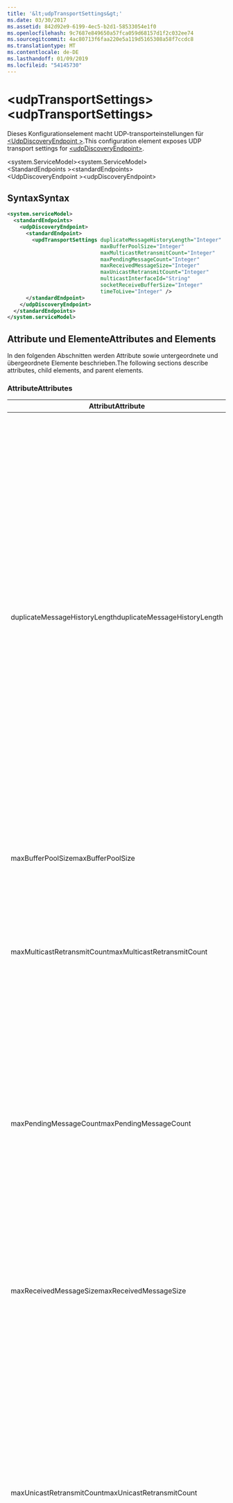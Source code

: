 ```yaml
---
title: '&lt;udpTransportSettings&gt;'
ms.date: 03/30/2017
ms.assetid: 842d92e9-6199-4ec5-b2d1-58533054e1f0
ms.openlocfilehash: 9c7687e849650a57fca059d68157d1f2c032ee74
ms.sourcegitcommit: 4ac80713f6faa220e5a119d5165308a58f7ccdc8
ms.translationtype: MT
ms.contentlocale: de-DE
ms.lasthandoff: 01/09/2019
ms.locfileid: "54145730"
---
```

# <a name="ltudptransportsettingsgt"></a><span data-ttu-id="def98-102">&lt;udpTransportSettings&gt;</span><span class="sxs-lookup"><span data-stu-id="def98-102">&lt;udpTransportSettings&gt;</span></span>
<span data-ttu-id="def98-103">Dieses Konfigurationselement macht UDP-transporteinstellungen für [ \<UdpDiscoveryEndpoint >](../../../../../docs/framework/configure-apps/file-schema/wcf/udpdiscoveryendpoint.md).</span><span class="sxs-lookup"><span data-stu-id="def98-103">This configuration element exposes UDP transport settings for [\<udpDiscoveryEndpoint>](../../../../../docs/framework/configure-apps/file-schema/wcf/udpdiscoveryendpoint.md).</span></span>  
  
<span data-ttu-id="def98-104">\<system.ServiceModel></span><span class="sxs-lookup"><span data-stu-id="def98-104">\<system.ServiceModel></span></span>  
<span data-ttu-id="def98-105">\<StandardEndpoints ></span><span class="sxs-lookup"><span data-stu-id="def98-105">\<standardEndpoints></span></span>  
<span data-ttu-id="def98-106">\<UdpDiscoveryEndpoint ></span><span class="sxs-lookup"><span data-stu-id="def98-106">\<udpDiscoveryEndpoint></span></span>  
  
## <a name="syntax"></a><span data-ttu-id="def98-107">Syntax</span><span class="sxs-lookup"><span data-stu-id="def98-107">Syntax</span></span>  
  
```xml  
<system.serviceModel>
  <standardEndpoints>
    <udpDiscoveryEndpoint>
      <standardEndpoint>
        <updTransportSettings duplicateMessageHistoryLength="Integer"
                              maxBufferPoolSize="Integer"
                              maxMulticastRetransmitCount="Integer"
                              maxPendingMessageCount="Integer"
                              maxReceivedMessageSize="Integer"
                              maxUnicastRetransmitCount="Integer"
                              multicastInterfaceId="String"
                              socketReceiveBufferSize="Integer"
                              timeToLive="Integer" />
      </standardEndpoint>
    </udpDiscoveryEndpoint>
  </standardEndpoints>
</system.serviceModel>
```  
  
## <a name="attributes-and-elements"></a><span data-ttu-id="def98-108">Attribute und Elemente</span><span class="sxs-lookup"><span data-stu-id="def98-108">Attributes and Elements</span></span>  
 <span data-ttu-id="def98-109">In den folgenden Abschnitten werden Attribute sowie untergeordnete und übergeordnete Elemente beschrieben.</span><span class="sxs-lookup"><span data-stu-id="def98-109">The following sections describe attributes, child elements, and parent elements.</span></span>  
  
### <a name="attributes"></a><span data-ttu-id="def98-110">Attribute</span><span class="sxs-lookup"><span data-stu-id="def98-110">Attributes</span></span>  
  
|<span data-ttu-id="def98-111">Attribut</span><span class="sxs-lookup"><span data-stu-id="def98-111">Attribute</span></span>|<span data-ttu-id="def98-112">Beschreibung</span><span class="sxs-lookup"><span data-stu-id="def98-112">Description</span></span>|  
|---------------|-----------------|  
|<span data-ttu-id="def98-113">duplicateMessageHistoryLength</span><span class="sxs-lookup"><span data-stu-id="def98-113">duplicateMessageHistoryLength</span></span>|<span data-ttu-id="def98-114">Eine ganze Zahl, die die maximale Anzahl an Nachrichtenhashes angibt, die vom Transport zum Identifizieren von doppelten Nachrichten verwendet werden.</span><span class="sxs-lookup"><span data-stu-id="def98-114">An integer that specifies the maximum number of message hashes used by the transport for identifying duplicate messages.</span></span>  <span data-ttu-id="def98-115">Die Erkennung doppelter Nachrichten wird auf TransportManager-Ebene ausgeführt.</span><span class="sxs-lookup"><span data-stu-id="def98-115">Duplicate detection will be done at the TransportManager level.</span></span> <span data-ttu-id="def98-116">Mit dem Wert 0 wird die Erkennung doppelter Nachrichten deaktiviert.</span><span class="sxs-lookup"><span data-stu-id="def98-116">Setting this property to 0 disables duplicate detection.</span></span><br /><br /> <span data-ttu-id="def98-117">Dieses Attribut ermöglicht Systemadministratoren und Entwicklern, Algorithmen zur Erkennung doppelter Nachrichten zu deaktivieren.</span><span class="sxs-lookup"><span data-stu-id="def98-117">This attribute allows system administrators or developers to turn off duplicate message detection algorithms.</span></span> <span data-ttu-id="def98-118">Dies kann nützlich sein, wenn Sie einen eigenen Algorithmus zur Erkennung doppelter Nachrichten implementieren möchten.</span><span class="sxs-lookup"><span data-stu-id="def98-118">This may be desirable if you want to implement your own duplicate detection algorithm.</span></span><br /><br /> <span data-ttu-id="def98-119">Der Standard ist 4112.</span><span class="sxs-lookup"><span data-stu-id="def98-119">The default is 4112.</span></span>|  
|<span data-ttu-id="def98-120">maxBufferPoolSize</span><span class="sxs-lookup"><span data-stu-id="def98-120">maxBufferPoolSize</span></span>|<span data-ttu-id="def98-121">Eine ganze Zahl, die die maximale Größe von Pufferpools angibt, die vom Transport verwendet werden.</span><span class="sxs-lookup"><span data-stu-id="def98-121">An integer that specifies the maximum size of any buffer pools used by the transport.</span></span>|  
|<span data-ttu-id="def98-122">maxMulticastRetransmitCount</span><span class="sxs-lookup"><span data-stu-id="def98-122">maxMulticastRetransmitCount</span></span>|<span data-ttu-id="def98-123">Eine ganze Zahl, die die maximale Anzahl angibt, die eine Nachricht (zusätzlich zum ersten Senden) neu gesendet werden soll.</span><span class="sxs-lookup"><span data-stu-id="def98-123">An integer that specifies the maximum number of times the message should be retransmitted (in addition to the first send).</span></span><br /><br /> <span data-ttu-id="def98-124">Der Standard ist 2.</span><span class="sxs-lookup"><span data-stu-id="def98-124">The default is 2.</span></span>|  
|<span data-ttu-id="def98-125">maxPendingMessageCount</span><span class="sxs-lookup"><span data-stu-id="def98-125">maxPendingMessageCount</span></span>|<span data-ttu-id="def98-126">Eine ganze Zahl, die die maximale Anzahl an Nachrichten angibt, die empfangen, jedoch noch nicht aus dem InputQueue-Element für eine einzelne Channelinstanz entfernt wurden.</span><span class="sxs-lookup"><span data-stu-id="def98-126">An integer that specifies the maximum number of messages that have been received but not yet removed from the InputQueue for an individual channel instance.</span></span>  <span data-ttu-id="def98-127">Wenn das InputQueue-Element das Limit für die Anzahl ausstehender Nachrichten erreicht hat, wird die Nachricht verworfen.</span><span class="sxs-lookup"><span data-stu-id="def98-127">If the InputQueue has hit its pending message count limit, the message will be dropped.</span></span><br /><br /> <span data-ttu-id="def98-128">Der Standard ist 32.</span><span class="sxs-lookup"><span data-stu-id="def98-128">The default is 32.</span></span>|  
|<span data-ttu-id="def98-129">maxReceivedMessageSize</span><span class="sxs-lookup"><span data-stu-id="def98-129">maxReceivedMessageSize</span></span>|<span data-ttu-id="def98-130">Eine ganze Zahl, die die maximale Größe einer Nachricht angibt, die von der Bindung verarbeitet werden kann.</span><span class="sxs-lookup"><span data-stu-id="def98-130">An integer that specifies the maximum size for a message that can be processed by the binding.</span></span><br /><br /> <span data-ttu-id="def98-131">Der Standardwert ist 65507.</span><span class="sxs-lookup"><span data-stu-id="def98-131">The default value is 65507.</span></span>|  
|<span data-ttu-id="def98-132">maxUnicastRetransmitCount</span><span class="sxs-lookup"><span data-stu-id="def98-132">maxUnicastRetransmitCount</span></span>|<span data-ttu-id="def98-133">Eine ganze Zahl, die die maximale Anzahl angibt, die eine Nachricht (zusätzlich zum ersten Senden) neu gesendet werden soll.</span><span class="sxs-lookup"><span data-stu-id="def98-133">An integer that specifies the maximum number of times the message should be retransmitted (in addition to the first send).</span></span>  <span data-ttu-id="def98-134">Wenn die Nachricht an eine Unicastadresse gesendet und eine Antwortnachricht mit einem entsprechenden RelatesTo-Header empfangen wird, dann wird die Neuübertragung möglicherweise frühzeitig beendet (bevor die Nachricht die konfigurierte Anzahl an Malen neu gesendet wurde).</span><span class="sxs-lookup"><span data-stu-id="def98-134">If the message is sent to a unicast address and a response message is received with a corresponding RelatesTo header, then retransmission may terminate early (before retransmitting the configured number of times).</span></span><br /><br /> <span data-ttu-id="def98-135">Der Standardwert ist 1.</span><span class="sxs-lookup"><span data-stu-id="def98-135">The default value is 1.</span></span>|  
|<span data-ttu-id="def98-136">multicastInterfaceId</span><span class="sxs-lookup"><span data-stu-id="def98-136">multicastInterfaceId</span></span>|<span data-ttu-id="def98-137">Eine Zeichenfolge, die den Netzwerkadapter eindeutig identifiziert, der zum Senden und Empfangen von Multicastdatenverkehr auf Computern mit mehreren Adressen verwendet werden soll.</span><span class="sxs-lookup"><span data-stu-id="def98-137">A string that uniquely identifies the network adapter that should be used when sending and receiving multicast traffic on multi-homed machines.</span></span> <span data-ttu-id="def98-138">Zur Laufzeit verwendet der Transport diesen Attributwert, um den Schnittstellenindex nachzuschlagen, der dann zum Festlegen der Socketoptionen `IP_MULTICAST_IF` und `IPV6_MULTICAST_IF` verwendet wird.</span><span class="sxs-lookup"><span data-stu-id="def98-138">At runtime, the transport will use this attribute value to lookup the interface index, which is then used to set the `IP_MULTICAST_IF` and `IPV6_MULTICAST_IF` socket options.</span></span>  <span data-ttu-id="def98-139">Beim Beitreten zu einer Multicastgruppe wird der gleiche Schnittstellenindex verwendet.</span><span class="sxs-lookup"><span data-stu-id="def98-139">The same interface index will be used when joining a multicast group, if applicable.</span></span><br /><br /> <span data-ttu-id="def98-140">Der Standardwert ist `null`.</span><span class="sxs-lookup"><span data-stu-id="def98-140">The default value is `null`.</span></span>|  
|<span data-ttu-id="def98-141">socketReceiveBufferSize</span><span class="sxs-lookup"><span data-stu-id="def98-141">socketReceiveBufferSize</span></span>|<span data-ttu-id="def98-142">Eine ganze Zahl, die die Empfangspuffergröße auf dem zugrunde liegenden WinSock-Socket angibt.</span><span class="sxs-lookup"><span data-stu-id="def98-142">An integer that specifies the receive buffer size on the underlying WinSock socket.</span></span><br /><br /> <span data-ttu-id="def98-143">Ein Benutzer eines empfangenden Kanals kann dieses Attribut für die Bindung verwenden, um zu steuern, wie sich das System verhält, wenn es Daten empfängt.</span><span class="sxs-lookup"><span data-stu-id="def98-143">A user of a receiving channel can use this attribute on the Binding to control how the system behaves when it receives data.</span></span>  <span data-ttu-id="def98-144">Wenn zum Beispiel eine Anwendung vorliegt, die mit dem maximalen Schwellenwert eingehende WCF-Nachrichten verarbeitet, werden Nachrichten durch Verwendung eines höheren Werts für dieses Attribut im WinSock-Puffer gestapelt, während sie darauf warten, von der Anwendung verarbeitet zu werden.</span><span class="sxs-lookup"><span data-stu-id="def98-144">For example, given an application that is consuming inbound WCF messages at the maximum threshold, using a higher value for this attribute would allow messages to stack up in the WinSock buffer while waiting for the application to be able to process them.</span></span>  <span data-ttu-id="def98-145">Bei der Verwendung eines niedrigeren Werts in derselben Situation werden Meldungen verworfen.</span><span class="sxs-lookup"><span data-stu-id="def98-145">Using a lower value in the same situation would result in messages getting dropped.</span></span> <span data-ttu-id="def98-146">Dieses Attribut macht die zugrunde liegende `SO_RCVBUF` Socketoption. Dieser Attributwert muss mindestens die Größe des `maxReceivedMessageSize`.</span><span class="sxs-lookup"><span data-stu-id="def98-146">This attribute exposes the underlying WinSock `SO_RCVBUF` socket option.This attribute value must be at least the size of `maxReceivedMessageSize`.</span></span>   <span data-ttu-id="def98-147">Festlegen auf einen Wert kleiner als die `maxReceivedMessageSize` führt zu einer Laufzeitausnahme.</span><span class="sxs-lookup"><span data-stu-id="def98-147">Setting it to a value smaller than the `maxReceivedMessageSize` will result in a runtime exception.</span></span><br /><br /> <span data-ttu-id="def98-148">Der Standardwert ist 65536.</span><span class="sxs-lookup"><span data-stu-id="def98-148">The default value is 65536.</span></span>|  
|<span data-ttu-id="def98-149">timeToLive</span><span class="sxs-lookup"><span data-stu-id="def98-149">timeToLive</span></span>|<span data-ttu-id="def98-150">Eine ganze Zahl, die die Anzahl an Netzwerksegmenthops angibt, die ein Multicastpaket durchlaufen kann.</span><span class="sxs-lookup"><span data-stu-id="def98-150">An integer that specifies the number of network segment hops that a multicast packet can traverse.</span></span>  <span data-ttu-id="def98-151">Dieses Attribut macht die den Socketoptionen `IP_MULTICAST_TTL` und `IP_TTL` zugeordnete Funktionalität verfügbar.</span><span class="sxs-lookup"><span data-stu-id="def98-151">This attribute exposes the functionality associated with the `IP_MULTICAST_TTL` and `IP_TTL` socket options.</span></span><br /><br /> <span data-ttu-id="def98-152">Der Standardwert ist 1.</span><span class="sxs-lookup"><span data-stu-id="def98-152">The default value is 1.</span></span>|  
  
### <a name="child-elements"></a><span data-ttu-id="def98-153">Untergeordnete Elemente</span><span class="sxs-lookup"><span data-stu-id="def98-153">Child Elements</span></span>  
 <span data-ttu-id="def98-154">Keine</span><span class="sxs-lookup"><span data-stu-id="def98-154">None.</span></span>  
  
### <a name="parent-elements"></a><span data-ttu-id="def98-155">Übergeordnete Elemente</span><span class="sxs-lookup"><span data-stu-id="def98-155">Parent Elements</span></span>  
  
|<span data-ttu-id="def98-156">Element</span><span class="sxs-lookup"><span data-stu-id="def98-156">Element</span></span>|<span data-ttu-id="def98-157">Beschreibung</span><span class="sxs-lookup"><span data-stu-id="def98-157">Description</span></span>|  
|-------------|-----------------|  
|[<span data-ttu-id="def98-158">\<UdpDiscoveryEndpoint ></span><span class="sxs-lookup"><span data-stu-id="def98-158">\<udpDiscoveryEndpoint></span></span>](../../../../../docs/framework/configure-apps/file-schema/wcf/udpdiscoveryendpoint.md)|<span data-ttu-id="def98-159">Ein Standardendpunkt mit festem Ermittlungsvertrag und fester UDP-Transportbindung.</span><span class="sxs-lookup"><span data-stu-id="def98-159">A standard endpoint that has fixed discovery contract and UDP transport binding.</span></span>|  
  
## <a name="see-also"></a><span data-ttu-id="def98-160">Siehe auch</span><span class="sxs-lookup"><span data-stu-id="def98-160">See Also</span></span>  
 <xref:System.ServiceModel.Discovery.UdpTransportSettings>
